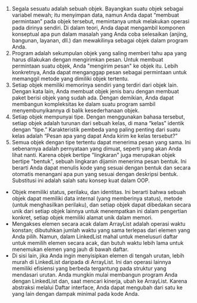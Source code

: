 1. Segala sesuatu adalah sebuah objek. Bayangkan suatu objek sebagai variabel mewah; itu menyimpan data, namun Anda dapat “membuat permintaan” pada objek tersebut, memintanya untuk melakukan operasi pada dirinya sendiri. Di dalam teori, Anda dapat mengambil komponen konseptual apa pun dalam masalah yang Anda coba selesaikan (anjing, bangunan, layanan, dll.) dan mewakilinya sebagai objek dalam program Anda.
2. Program adalah sekumpulan objek yang saling memberi tahu apa yang harus dilakukan dengan mengirimkan pesan. Untuk membuat permintaan suatu objek, Anda "mengirim pesan" ke objek itu. Lebih konkretnya, Anda dapat menganggap pesan sebagai permintaan untuk memanggil metode yang dimiliki objek tertentu.
3. Setiap objek memiliki memorinya sendiri yang terdiri dari objek lain. Dengan kata lain, Anda membuat objek jenis baru dengan membuat paket berisi objek yang sudah ada. Dengan demikian, Anda dapat membangun kompleksitas ke dalam suatu program sambil menyembunyikannya di balik kesederhanaan objek.
4. Setiap objek mempunyai tipe. Dengan menggunakan bahasa tersebut, setiap objek adalah turunan dari sebuah kelas, di mana “kelas” identik dengan “tipe.” Karakteristik pembeda yang paling penting dari suatu kelas adalah “Pesan apa yang dapat Anda kirim ke kelas tersebut?”
5. Semua objek dengan tipe tertentu dapat menerima pesan yang sama. Ini sebenarnya adalah pernyataan yang dimuat, seperti yang akan Anda lihat nanti. Karena objek bertipe "lingkaran" juga merupakan objek bertipe "bentuk", sebuah lingkaran dijamin menerima pesan bentuk. Ini berarti Anda dapat menulis kode yang sesuai dengan bentuk dan secara otomatis menangani apa pun yang sesuai dengan deskripsi bentuk. Substitusi ini adalah salah satu konsep kuat dalam OOP.

- Objek memiliki status, perilaku, dan identitas. Ini berarti bahwa sebuah objek dapat memiliki data internal (yang memberinya status), metode (untuk menghasilkan perilaku), dan setiap objek dapat dibedakan secara unik dari setiap objek lainnya untuk menempatkan ini dalam pengertian konkret, setiap objek memiliki alamat unik dalam memori.
- Mengakses elemen secara acak dalam ArrayList adalah operasi waktu konstan; dibutuhkan jumlah waktu yang sama terlepas dari elemen yang Anda pilih. Namun, dalam LinkedList mahal untuk menelusuri daftar untuk memilih elemen secara acak, dan butuh waktu lebih lama untuk menemukan elemen yang jauh di bawah daftar.
- Di sisi lain, jika Anda ingin menyisipkan elemen di tengah urutan, lebih murah di LinkedList daripada di ArrayList. Ini dan operasi lainnya memiliki efisiensi yang berbeda tergantung pada struktur yang mendasari urutan. Anda mungkin mulai membangun program Anda dengan LinkedList dan, saat mencari kinerja, ubah ke ArrayList. Karena abstraksi melalui Daftar interface, Anda dapat mengubah dari satu ke yang lain dengan dampak minimal pada kode Anda.